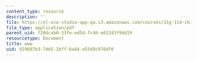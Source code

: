 ```yaml
---
content_type: resource
description: ''
file: https://ol-ocw-studio-app-qa.s3.amazonaws.com/courses/21g-114-chinese-vi-streamlined-spring-2005/929607b374652bffba84e55d9c876df6_MIT21G_114S05_3_07f.pdf
file_type: application/pdf
parent_uid: f20dcab0-33fe-ed54-fc46-e61243f9dd19
resourcetype: Document
title: www
uid: 929607b3-7465-2bff-ba84-e55d9c876df6
---
```

